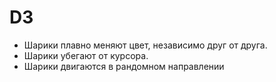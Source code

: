 D3
===

  - Шарики плавно меняют цвет, независимо друг от друга.
  - Шарики убегают от курсора.
  - Шарики двигаются в рандомном направлении
